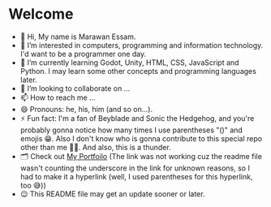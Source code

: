 # Welcome
- 👋 Hi, My name is Marawan Essam.
- 👀 I’m interested in computers, programming and information technology. I'd want to be a programmer one day.
- 🌱 I’m currently learning Godot, Unity, HTML,  CSS, JavaScript and Python. I may learn some other concepts and programming languages later.
- 💞️ I’m looking to collaborate on ...
- 📫 How to reach me ...
- 😄 Pronouns: he, his, him (and so on...).
- ⚡ Fun fact: I'm a fan of Beyblade and Sonic the Hedgehog, and you're probably gonna notice how many times I use parentheses "()" and emojis 😁. Also I don't know who is gonna contribute to this special repo other than me 🤷‍♂️. And also, this is a thunder.
- 🗂 Check out [My Portfoilo](https://drive.google.com/drive/folders/1-Qiqmvkhkrz8VaEaaty0urfiqw7tpvT_)
 (The link was not working cuz the readme file wasn't counting the underscore in the link for unknown reasons, so I had to make it a hyperlink (well, I used parentheses for this hyperlink, too 😅))
- 😉 This README file may get an update sooner or later.

<!---
QuartzTS/QuartzTS is a ✨ special ✨ repository because its `README.md` (this file) appears on your GitHub profile.
You can click the Preview link to take a look at your changes.
--->
